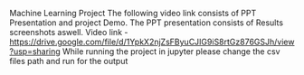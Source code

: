Machine Learning Project The following video link consists of PPT Presentation and project Demo. The PPT presentation consists of Results screenshots aswell. Video link -https://drive.google.com/file/d/1YpkX2njZsFByuCJIG9iS8rtGz876GSJh/view?usp=sharing While running the project in jupyter please change the csv files path and run for the output  

